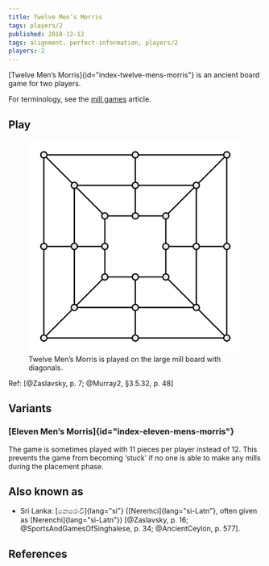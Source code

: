 ```yaml
---
title: Twelve Men’s Morris
tags: players/2
published: 2018-12-12
tags: alignment, perfect-information, players/2
players: 2
---
```


[Twelve Men’s Morris]{id="index-twelve-mens-morris"} is an ancient board game
for two players.

For terminology, see the [mill games](/families/mill-games.html) article.

## Play

<figure><img src="/images/large_merels_with_diagonals.svg"
/><figcaption>Twelve Men’s Morris is played on the large mill board with
diagonals.</figcaption></figure>

Ref: [@Zaslavsky, p. 7; @Murray2, §3.5.32, p. 48]

## Variants

### [Eleven Men’s Morris]{id="index-eleven-mens-morris"}

The game is sometimes played with 11 pieces per player instead of 12. This
prevents the game from becoming ‘stuck’ if no one is able to make any mills
during the placement phase.

## Also known as

* Sri Lanka: [නෙරෙංචි]{lang="si"} ([Nereṁci]{lang="si-Latn"}, often given as
  [Nerenchi]{lang="si-Latn"}) [@Zaslavsky, p. 16; @SportsAndGamesOfSinghalese,
  p. 34; @AncientCeylon, p. 577].

## References
